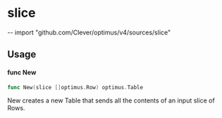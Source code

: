# slice
--
    import "github.com/Clever/optimus/v4/sources/slice"


## Usage

#### func  New

```go
func New(slice []optimus.Row) optimus.Table
```
New creates a new Table that sends all the contents of an input slice of Rows.
